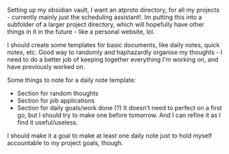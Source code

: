 Setting up my obsidian vault, I want an atproto directory, for all my projects - currently mainly just the scheduling assistant!. Im putting this into a subfolder of a larger project directory, which will hopefully have other things in it in the future - like a personal website, lol.

I should create some templates for basic documents, like daily notes, quick notes, etc. Good way to randomly and haphazardly organise my thoughts - I need to do a better job of keeping together everything I'm working on, and have previously worked on.

Some things to note for a daily note template:
- Section for random thoughts
- Section for job applications 
- Section for daily goals/work done (?)
It doesn't need to perfect on a first go, but I should try to make one before tomorrow. And I can refine it as I find it useful/useless.

I should make it a goal to make at least one daily note just to hold myself accountable to my project goals, though.